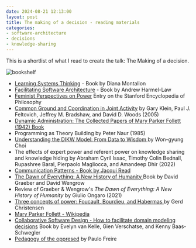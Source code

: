 ```yaml
---
date: 2024-08-21 12:13:00
layout: post
title: The making of a decision - reading materials
categories:
- software-architecture
- decisions
- knowledge-sharing
---
```


This is a shortlist of what I read to create the talk: The Making of a decision. 


![bookshelf]({{site.images}}/2024/2024-10-bookshelf.png)



* [Learning Systems Thinking](https://mentrixgroup.com/mentrix-school-of-systems)  - Book by Diana Montalion
* [Facilitating Software Architecture](https://facilitatingsoftwarearchitecture.com/) - Book by  Andrew Harmel-Law
* [Feminist Perspectives on Power](https://plato.stanford.edu/entries/feminist-power/) Entry on the Stanford Encyclopedia of Philosophy
* [Common Ground and Coordination in Joint Activity](https://github.com/papers-we-love/papers-we-love/blob/main/software_engineering_orgs/common-ground-and-coordination-in-joint-activity.pdf) by Gary Klein, Paul J. Feltovich, Jeffrey M. Bradshaw, and David D. Woods (2005)
* [Dynamic Administration: The Collected Papers of Mary Parker Follett (1942) Book](https://archive.org/details/dynamicadministr0000foll) 
* Programming as Theory Building by Peter Naur (1985) 
* [Understanding the DIKW Model: From Data to Wisdom ](https://finecwg.github.io/background-others/DIKW-hierarchy/) by Won-gyung Choi
* The effects of expert power and referent power on knowledge sharing and knowledge hiding by Abraham Cyril Issac, Timothy Colin Bednall, Rupashree Baral, Pierpaolo Magliocca, and Amandeep Dhir (2022)
* [Communication Patterns - Book by Jacqui Read](https://communicationpatternsbook.com/)
* [The Dawn of Everything: A New History of Humanity ](https://en.wikipedia.org/wiki/The_Dawn_of_Everything)Book by David Graeber and David Wengrow
* Review of Graeber & Wengrow's *The Dawn of Everything: A New History of Humanity* by Giulio Ongaro (2021)
* [Three concepts of power: Foucault, Bourdieu, and Habermas ](https://journals.sagepub.com/doi/full/10.1177/17577438231187129) by Gerd Christensen
* [Mary Parker Follett - Wikipedia](https://en.wikipedia.org/w/index.php?title=Mary_Parker_Follett&oldid=1236612740)
*  [Collaborative Software Design - How to facilitate domain modeling decisions](https://www.manning.com/books/collaborative-software-design) Book by Evelyn van Kelle, Gien Verschatse, and Kenny Baas-Schwegler 
* [Pedagogy of the oppresed](https://en.wikipedia.org/wiki/Pedagogy_of_the_Oppressed) by Paulo Freire

